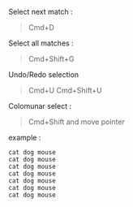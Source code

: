 
Select next match : 
> Cmd+D

Select all matches :
> Cmd+Shift+G

Undo/Redo selection
> Cmd+U
> Cmd+Shift+U


Colomunar select :
> Cmd+Shift and  move pointer

example :
```
cat dog mouse
cat dog mouse
cat dog mouse
cat dog mouse
cat dog mouse
cat dog mouse
cat dog mouse
```